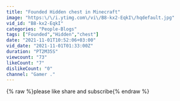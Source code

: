 ```yaml
---
title: "Founded Hidden chest in Minecraft"
image: "https:\/\/i.ytimg.com\/vi\/B8-kx2-EqkI\/hqdefault.jpg"
vid_id: "B8-kx2-EqkI"
categories: "People-Blogs"
tags: ["Founded","Hidden","chest"]
date: "2021-11-01T10:52:06+03:00"
vid_date: "2021-11-01T01:33:00Z"
duration: "PT2M35S"
viewcount: "73"
likeCount: "7"
dislikeCount: "0"
channel: "Gamer ."
---
```

{% raw %}please like share and subscribe{% endraw %}
